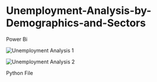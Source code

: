 # Unemployment-Analysis-by-Demographics-and-Sectors

Power Bi

![Unemployment Analysis 1](https://github.com/user-attachments/assets/827b1da2-c7f2-4e93-969e-1b25d274b9e6)

![Unemployment Analysis 2](https://github.com/user-attachments/assets/54ae4f6e-7290-47a0-9ec7-d64607c51429)


Python File
